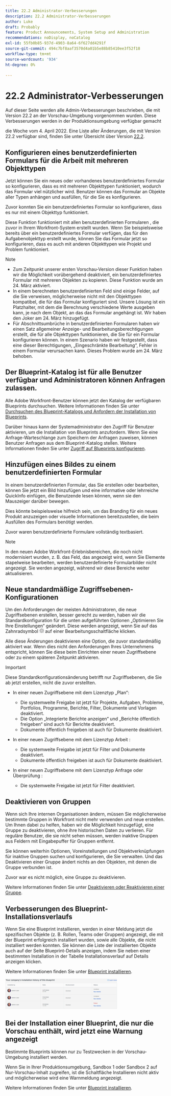 ```yaml
---
title: 22.2 Administrator-Verbesserungen
description: 22.2 Administrator-Verbesserungen
author: Luke
draft: Probably
feature: Product Announcements, System Setup and Administration
recommendations: noDisplay, noCatalog
exl-id: 55fb0b85-937d-4903-8a64-6f627dd4291f
source-git-commit: 494c7bf8aaf3570d4a01b5e88b85410ee3f52f18
workflow-type: tm+mt
source-wordcount: '934'
ht-degree: 0%

---
```


# 22.2 Administrator-Verbesserungen

Auf dieser Seite werden alle Admin-Verbesserungen beschrieben, die mit Version 22.2 an der Vorschau-Umgebung vorgenommen wurden. Diese Verbesserungen werden in der Produktionsumgebung verfügbar gemacht

<!--
<MadCap:conditionalText data-mc-conditions="QuicksilverOrClassic.Draft mode">
in January 2022
</MadCap:conditionalText>
-->

die Woche vom 4. April 2022. Eine Liste aller Änderungen, die mit Version 22.2 verfügbar sind, finden Sie unter Übersicht über Version [22.2](../../../product-announcements/product-releases/22.2-release-activity/22-2-release-overview.md).

## Konfigurieren eines benutzerdefinierten Formulars für die Arbeit mit mehreren Objekttypen

Jetzt können Sie ein neues oder vorhandenes benutzerdefiniertes Formular so konfigurieren, dass es mit mehreren Objekttypen funktioniert, wodurch das Formular viel nützlicher wird. Benutzer können das Formular an Objekte aller Typen anhängen und ausfüllen, für die Sie es konfigurieren.

Zuvor konnten Sie ein benutzerdefiniertes Formular so konfigurieren, dass es nur mit einem Objekttyp funktioniert.

Diese Funktion funktioniert mit allen benutzerdefinierten Formularen , die zuvor in Ihrem Workfront-System erstellt wurden. Wenn Sie beispielsweise bereits über ein benutzerdefiniertes Formular verfügen, das für den Aufgabenobjekttyp erstellt wurde, können Sie das Formular jetzt so konfigurieren, dass es auch mit anderen Objekttypen wie Projekt und Problem funktioniert.

>[!NOTE]
>
>* Zum Zeitpunkt unserer ersten Vorschau-Version dieser Funktion haben wir die Möglichkeit vorübergehend deaktiviert, ein benutzerdefiniertes Formular mit mehreren Objekten zu kopieren. Diese Funktion wurde am 24. März aktiviert.
>* In einem berechneten benutzerdefinierten Feld sind einige Felder, auf die Sie verweisen, möglicherweise nicht mit den Objekttypen kompatibel, die für das Formular konfiguriert sind. Unsere Lösung ist ein Platzhalter, mit dem die Berechnung verschiedene Werte ausgeben kann, je nach dem Objekt, an das das Formular angehängt ist. Wir haben den Joker am 24. März hinzugefügt.
>* Für Abschnittsumbrüche in benutzerdefinierten Formularen haben wir einen Satz allgemeiner Anzeige- und Bearbeitungsberechtigungen erstellt, die für alle Objekttypen funktionieren, die Sie für ein Formular konfigurieren können. In einem Szenario haben wir festgestellt, dass eine dieser Berechtigungen, „Eingeschränkte Bearbeitung“, Fehler in einem Formular verursachen kann. Dieses Problem wurde am 24. März behoben.
>

## Der Blueprint-Katalog ist für alle Benutzer verfügbar und Administratoren können Anfragen zulassen.

Alle Adobe Workfront-Benutzer können jetzt den Katalog der verfügbaren Blueprints durchsuchen. Weitere Informationen finden Sie unter [Durchsuchen des Blueprint-Katalogs und Anfordern der Installation von Blueprints](../../../administration-and-setup/blueprints/browse-catalog.md).

Darüber hinaus kann der Systemadministrator den Zugriff für Benutzer aktivieren, um die Installation von Blueprints anzufordern. Wenn Sie eine Anfrage-Warteschlange zum Speichern der Anfragen zuweisen, können Benutzer Anfragen aus dem Blueprint-Katalog stellen. Weitere Informationen finden Sie unter [Zugriff auf Blueprints konfigurieren](../../../administration-and-setup/blueprints/configure-access-to-blueprints.md).

## Hinzufügen eines Bildes zu einem benutzerdefinierten Formular

In einem benutzerdefinierten Formular, das Sie erstellen oder bearbeiten, können Sie jetzt ein Bild hinzufügen und eine informative oder lehrreiche QuickInfo einfügen, die Benutzende lesen können, wenn sie den Mauszeiger darüber bewegen.

Dies könnte beispielsweise hilfreich sein, um das Branding für ein neues Produkt anzuzeigen oder visuelle Informationen bereitzustellen, die beim Ausfüllen des Formulars benötigt werden.

Zuvor waren benutzerdefinierte Formulare vollständig textbasiert.

>[!NOTE]
>
>In den neuen Adobe Workfront-Erlebnisbereichen, die noch nicht modernisiert wurden, z. B. das Feld, das angezeigt wird, wenn Sie Elemente stapelweise bearbeiten, werden benutzerdefinierte Formularbilder nicht angezeigt. Sie werden angezeigt, während wir diese Bereiche weiter aktualisieren.


## Neue standardmäßige Zugriffsebenen-Konfigurationen

Um den Anforderungen der meisten Administratoren, die neue Zugriffsebenen erstellen, besser gerecht zu werden, haben wir die Standardkonfiguration für die unten aufgeführten Optionen „Optimieren Sie Ihre Einstellungen“ geändert. Diese werden angezeigt, wenn Sie auf das Zahnradsymbol ![Zahnradsymbol Zugriffsebenen](assets/gear-icon-in-access-levels.png) auf einer Bearbeitungsschaltfläche klicken.

Alle diese Änderungen deaktivieren eine Option, die zuvor standardmäßig aktiviert war. Wenn dies nicht den Anforderungen Ihres Unternehmens entspricht, können Sie diese beim Einrichten einer neuen Zugriffsebene oder zu einem späteren Zeitpunkt aktivieren.

>[!IMPORTANT]
>
>Diese Standardkonfigurationsänderung betrifft nur Zugriffsebenen, die Sie ab jetzt erstellen, nicht die zuvor erstellten.

* In einer neuen Zugriffsebene mit dem Lizenztyp „Plan“:

   * Die systemweite Freigabe ist jetzt für Projekte, Aufgaben, Probleme, Portfolios, Programme, Berichte, Filter, Dokumente und Vorlagen deaktiviert.
   * Die Option „Integrierte Berichte anzeigen“ und „Berichte öffentlich freigeben“ sind auch für Berichte deaktiviert.
   * Dokumente öffentlich freigeben ist auch für Dokumente deaktiviert.

* In einer neuen Zugriffsebene mit dem Lizenztyp Arbeit :

   * Die systemweite Freigabe ist jetzt für Filter und Dokumente deaktiviert.
   * Dokumente öffentlich freigeben ist auch für Dokumente deaktiviert.

* In einer neuen Zugriffsebene mit dem Lizenztyp Anfrage oder Überprüfung :

   * Die systemweite Freigabe ist jetzt für Filter deaktiviert.

## Deaktivieren von Gruppen

Wenn sich Ihre internen Organisationen ändern, müssen Sie möglicherweise bestimmte Gruppen in Workfront nicht mehr verwenden und neue erstellen. Um Ihnen dabei zu helfen, haben wir die Möglichkeit hinzugefügt, eine Gruppe zu deaktivieren, ohne ihre historischen Daten zu verlieren. Für reguläre Benutzer, die sie nicht sehen müssen, werden inaktive Gruppen aus Feldern mit Eingabepuffer für Gruppen entfernt.

Sie können weiterhin Optionen, Voreinstellungen und Objektverknüpfungen für inaktive Gruppen suchen und konfigurieren, die Sie verwalten. Und das Deaktivieren einer Gruppe ändert nichts an den Objekten, mit denen die Gruppe verbunden ist.

Zuvor war es nicht möglich, eine Gruppe zu deaktivieren.

Weitere Informationen finden Sie unter [Deaktivieren oder Reaktivieren einer Gruppe](../../../administration-and-setup/manage-groups/create-and-manage-groups/deactivate-or-reactivate-a-group.md).

## Verbesserungen des Blueprint-Installationsverlaufs

Wenn Sie eine Blueprint installieren, werden in einer Meldung jetzt die spezifischen Objekte (z. B. Rollen, Teams oder Gruppen) angezeigt, die mit der Blueprint erfolgreich installiert wurden, sowie alle Objekte, die nicht installiert werden konnten. Sie können die Liste der installierten Objekte auch auf der Seite Blueprint-Details anzeigen, indem Sie neben einer bestimmten Installation in der Tabelle Installationsverlauf auf Details anzeigen klicken.

Weitere Informationen finden Sie unter [Blueprint installieren](../../../administration-and-setup/blueprints/blueprints-install.md).

![Blueprints-Installationsverlauf](assets/blueprints-installation-history-350x95.png)

## Bei der Installation einer Blueprint, die nur die Vorschau enthält, wird jetzt eine Warnung angezeigt

Bestimmte Blueprints können nur zu Testzwecken in der Vorschau-Umgebung installiert werden.

Wenn Sie in Ihrer Produktionsumgebung, Sandbox 1 oder Sandbox 2 auf Nur-Vorschau-Inhalt zugreifen, ist die Schaltfläche Installieren nicht aktiv und möglicherweise wird eine Warnmeldung angezeigt.

Weitere Informationen finden Sie unter [Blueprint installieren](../../../administration-and-setup/blueprints/blueprints-install.md).
